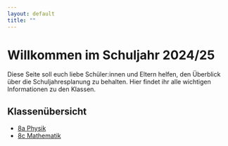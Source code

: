 ```yaml
---
layout: default
title: ""
---
```


# Willkommen im Schuljahr 2024/25

Diese Seite soll euch liebe Schüler:innen und Eltern helfen, den Überblick über
die Schuljahresplanung zu behalten. Hier findet ihr alle wichtigen Informationen
zu den Klassen.

## Klassenübersicht

- [8a Physik](8a-physik.md)
- [8c Mathematik](8c-mathematik.md)
